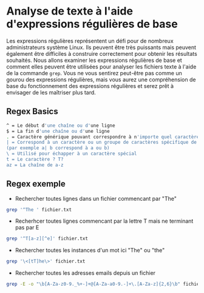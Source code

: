 # Analyse de texte à l'aide d'expressions régulières de base
Les expressions régulières représentent un défi pour de nombreux administrateurs système Linux.
Ils peuvent être très puissants mais peuvent également être difficiles à construire correctement pour obtenir les résultats souhaités.
Nous allons examiner les expressions régulières de base et comment elles peuvent être utilisées pour analyser les fichiers texte à l'aide de la commande `grep`.
Vous ne vous sentirez peut-être pas comme un gourou des expressions régulières, mais vous aurez une compréhension de base du fonctionnement des expressions régulières et serez prêt à envisager de les maîtriser plus tard.

## Regex Basics

```bash
^ = Le début d'une chaîne ou d'une ligne
$ = La fin d'une chaîne ou d'une ligne
. = Caractère générique pouvant correspondre à n'importe quel caractère, sauf le saut de ligne (\n)
| = Correspond à un caractère ou un groupe de caractères spécifique de chaque côté
(par exemple a| b correspond à a ou b)
\ = Utilisé pour échapper à un caractère spécial
t = Le caractère ? T?
az = La chaîne de a-z
```

## Regex exemple
- Rechercher toutes lignes dans un fichier commencant par "The"

```bash
grep '^The ' fichier.txt
```

- Recherhcer toutes lignes commencant par la lettre T mais ne terminant pas par E

```bash
grep '^T[a-z][^e]' fichier.txt
```

- Rechercher toutes les instances d'un mot ici "The" ou "the"

```bash
grep '\<[tT]he\>' fichier.txt
```

- Rechercher toutes les adresses emails depuis un fichier

```bash
grep -E -o "\b[A-Za-z0-9._%+-]+@[A-Za-a0-9.-]+\.[A-Za-z]{2,6}\b" fichier.txt
```
